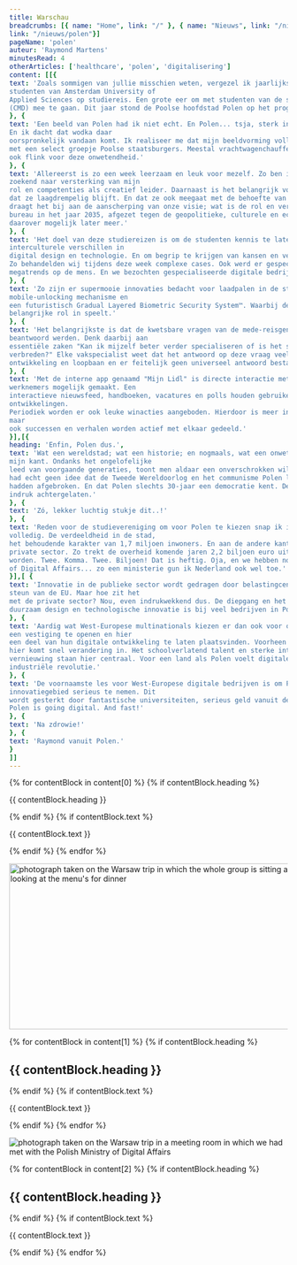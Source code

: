 ```yaml
---
title: Warschau
breadcrumbs: [{ name: "Home", link: "/" }, { name: "Nieuws", link: "/nieuws/"}, { name: "Polen toont zijn ware...",
link: "/nieuws/polen"}]
pageName: 'polen'
auteur: 'Raymond Martens'
minutesRead: 4
otherArticles: ['healthcare', 'polen', 'digitalisering']
content: [[{
text: 'Zoals sommigen van jullie misschien weten, vergezel ik jaarlijks een groep
studenten van Amsterdam University of
Applied Sciences op studiereis. Een grote eer om met studenten van de studie Communication and Multimedia Design
(CMD) mee te gaan. Dit jaar stond de Poolse hoofdstad Polen op het programma.'
}, {
text: 'Een beeld van Polen had ik niet echt. En Polen... tsja, sterk in landbouw?
En ik dacht dat wodka daar
oorspronkelijk vandaan komt. Ik realiseer me dat mijn beeldvorming volledig gebaseerd is op een handvol ervaringen
met een select groepje Poolse staatsburgers. Meestal vrachtwagenchauffeurs en gastarbeiders. Ik schaamde mij dan
ook flink voor deze onwetendheid.'
}, {
text: 'Allereerst is zo een week leerzaam en leuk voor mezelf. Zo ben ik doorlopend
zoekend naar versterking van mijn
rol en competenties als creatief leider. Daarnaast is het belangrijk voor ons bedrijf U+2013 Active Collective U+2013
dat ze laagdrempelig blijft. En dat ze ook meegaat met de behoefte van nieuwe lichtingen supertalenten. Ook
draagt het bij aan de aanscherping van onze visie; wat is de rol en verantwoordelijkheid van een digitaal
bureau in het jaar 2035, afgezet tegen de geopolitieke, culturele en eco- én technologische scenarios? Maar
daarover mogelijk later meer.'
}, {
text: 'Het doel van deze studiereizen is om de studenten kennis te laten maken met
interculturele verschillen in
digital design en technologie. En om begrip te krijgen van kansen en verantwoordelijkheden op mondiale schaal.
Zo behandelden wij tijdens deze week complexe cases. Ook werd er gespeculeerd over de invloed van innovatie
megatrends op de mens. En we bezochten gespecialiseerde digitale bedrijven, overheden en universiteiten.'
}, {
text: 'Zo zijn er supermooie innovaties bedacht voor laadpalen in de stad, een tof
mobile-unlocking mechanisme en
een futuristisch Gradual Layered Biometric Security System™. Waarbij de Europese Unie als serviceverlener een
belangrijke rol in speelt.'
}, {
text: 'Het belangrijkste is dat de kwetsbare vragen van de mede-reisgenoten
beantwoord werden. Denk daarbij aan
essentiële zaken "Kan ik mijzelf beter verder specialiseren of is het slimmer om multidisciplinair te
verbreden?" Elke vakspecialist weet dat het antwoord op deze vraag veel impact heeft op iemands persoonlijke
ontwikkeling en loopbaan en er feitelijk geen universeel antwoord bestaat.'
}, {
text: 'Met de interne app genaamd "Mijn Lidl" is directe interactie met 19.000
werknemers mogelijk gemaakt. Een
interactieve nieuwsfeed, handboeken, vacatures en polls houden gebruikers op de hoogte van interne
ontwikkelingen.
Periodiek worden er ook leuke winacties aangeboden. Hierdoor is meer informatie- en kennisdeling ontstaan,
maar
ook successen en verhalen worden actief met elkaar gedeeld.'
}],[{
heading: 'Enfin, Polen dus.',
text: 'Wat een wereldstad; wat een historie; en nogmaals, wat een onwetendheid van
mijn kant. Ondanks het ongelofelijke
leed van voorgaande generaties, toont men aldaar een onverschrokken wilskracht om het land weer op te bouwen. Ik
had echt geen idee dat de Tweede Wereldoorlog en het communisme Polen letterlijk en figuurlijk tot op het bot
hadden afgebroken. En dat Polen slechts 30-jaar een democratie kent. De stad, cultuur en mensen hebben een diepe
indruk achtergelaten.'
}, {
text: 'Zó, lekker luchtig stukje dit..!'
}, {
text: 'Reden voor de studievereniging om voor Polen te kiezen snap ik inmiddels
volledig. De verdeeldheid in de stad,
het behoudende karakter van 1,7 miljoen inwoners. En aan de andere kant megadigitale innovatie in de publieke en
private sector. Zo trekt de overheid komende jaren 2,2 biljoen euro uit om als serviceverlener digitaler te
worden. Twee. Komma. Twee. Biljoen! Dat is heftig. Oja, en we hebben nog een rondleiding gekregen bij het Ministry
of Digital Affairs... zo een ministerie gun ik Nederland ook wel toe.'
}],[ {
text: 'Innovatie in de publieke sector wordt gedragen door belastingcentjes, plus wat
steun van de EU. Maar hoe zit het
met de private sector? Nou, even indrukwekkend dus. De diepgang en het hoogstaande niveau van digitale strategie,
duurzaam design en technologische innovatie is bij veel bedrijven in Polen zeer indrukwekkend.'
}, {
text: 'Aardig wat West-Europese multinationals kiezen er dan ook voor om in Polen
een vestiging te openen en hier
een deel van hun digitale ontwikkeling te laten plaatsvinden. Voorheen gedreven door lagere arbeidskosten, maar
hier komt snel verandering in. Het schoolverlatend talent en sterke intrinsieke gedrevenheid voor technologische
vernieuwing staan hier centraal. Voor een land als Polen voelt digitale innovatie als de sleutel tot een nieuwe
industriële revolutie.'
}, {
text: 'De voornaamste les voor West-Europese digitale bedrijven is om Polen op
innovatiegebied serieus te nemen. Dit
wordt gesterkt door fantastische universiteiten, serieus geld vanuit de overheid en een betrokken private sector.
Polen is going digital. And fast!'
}, {
text: 'Na zdrowie!'
}, {
text: 'Raymond vanuit Polen.'
}
]]
---
```


{% for contentBlock in content[0] %}
{% if contentBlock.heading %}

{{ contentBlock.heading }}


{% endif %} {% if contentBlock.text %}

{{ contentBlock.text }}

{% endif %} {% endfor %}

<img class="c-page-contentImage" src="/assets/img/article_images/polen_content.jpg" alt="photograph taken on the Warsaw trip in which the whole group is sitting at a large restaurant table looking at the menu's for dinner" width="707.64" height="300">

{% for contentBlock in content[1] %} {% if contentBlock.heading %}

{{ contentBlock.heading }}
--------------------

{% endif %} {% if contentBlock.text %}

{{ contentBlock.text }}

{% endif %} {% endfor %}

![photograph taken on the Warsaw trip in a meeting room in which we had met with the Polish Ministry of Digital Affairs](/assets/img/article_images/polen_ministry.jpg)

{% for contentBlock in content[2] %} {% if contentBlock.heading %}

{{ contentBlock.heading }}
--------------------

{% endif %} {% if contentBlock.text %}

{{ contentBlock.text }}

{% endif %} {% endfor %}